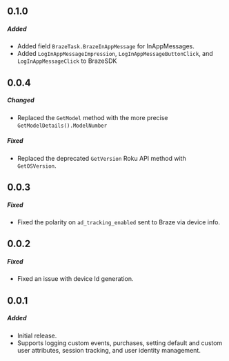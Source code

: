 ## 0.1.0

##### Added

- Added field `BrazeTask.BrazeInAppMessage` for InAppMessages.
- Added `LogInAppMessageImpression`, `LogInAppMessageButtonClick`, and `LogInAppMessageClick` to BrazeSDK

## 0.0.4

##### Changed

- Replaced the `GetModel` method with the more precise `GetModelDetails().ModelNumber`

##### Fixed

- Replaced the deprecated `GetVersion` Roku API method with `GetOSVersion`.

## 0.0.3

##### Fixed

- Fixed the polarity on `ad_tracking_enabled` sent to Braze via device info.

## 0.0.2

##### Fixed

- Fixed an issue with device Id generation.

## 0.0.1

##### Added

- Initial release.
- Supports logging custom events, purchases, setting default and custom user attributes, session tracking, and user identity management.
